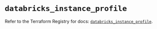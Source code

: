 # `databricks_instance_profile`

Refer to the Terraform Registry for docs: [`databricks_instance_profile`](https://registry.terraform.io/providers/databricks/databricks/1.69.0/docs/resources/instance_profile).
